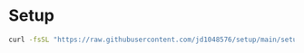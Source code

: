 # Setup

```sh
curl -fsSL "https://raw.githubusercontent.com/jd1048576/setup/main/setup.sh" | bash
```
